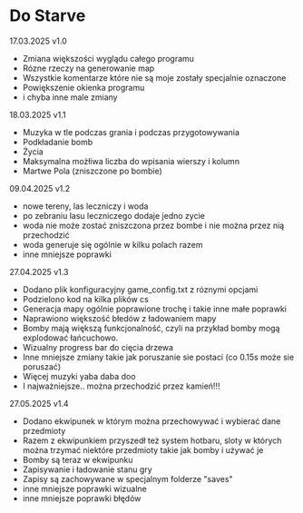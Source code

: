 # Do Starve

17.03.2025 v1.0
- Zmiana większości wyglądu całego programu
- Rózne rzeczy na generowanie map
- Wszystkie komentarze które nie są moje zostały specjalnie oznaczone
- Powiększenie okienka programu
- i chyba inne male zmiany

18.03.2025 v1.1
- Muzyka w tle podczas grania i podczas przygotowywania
- Podkładanie bomb
- Życia
- Maksymalna możłiwa liczba do wpisania wierszy i kolumn
- Martwe Pola (zniszczone po bombie)

09.04.2025 v1.2
- nowe tereny, las leczniczy i woda
- po zebraniu lasu leczniczego dodaje jedno zycie
- woda nie może zostać zniszczona przez bombe i nie można przez nią przechodzić
- woda generuje się ogólnie w kilku polach razem
- inne mniejsze poprawki

27.04.2025 v1.3
- Dodano plik konfiguracyjny game_config.txt z róznymi opcjami
- Podzielono kod na kilka plików cs
- Generacja mapy ogólnie poprawione trochę i takie inne małe poprawki
- Naprawiono większość błedów z ładowaniem mapy
- Bomby mają większą funkcjonalność, czyli na przykład bomby mogą explodować łańcuchowo.
- Wizualny progress bar do cięcia drzewa
- Inne mniejsze zmiany takie jak poruszanie sie postaci (co 0.15s może sie poruszać)
- Więcej muzyki yaba daba doo
- I najważniejsze.. można przechodzić przez kamień!!!

27.05.2025 v1.4

- Dodano ekwipunek w którym można przechowywać i wybierać dane przedmioty
- Razem z ekwipunkiem przyszedł też system hotbaru, sloty w których można trzymać niektóre przedmioty takie jak bomby i używać je
- Bomby są teraz w ekwipunku
- Zapisywanie i ładowanie stanu gry
- Zapisy są zachowywane w specjalnym folderze "saves"
- inne mniejsze poprawki wizualne
- inne mniejsze poprawki błędów
